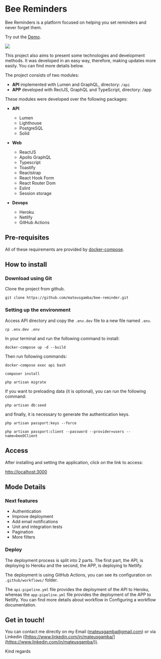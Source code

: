 # Bee Reminders

Bee Reminders is a platform focused on helping you set reminders and never forget them.

Try out the [Demo](https://bee-reminders.netlify.app/).

![](https://repository-images.githubusercontent.com/377284075/9e49af00-ce1b-11eb-8df8-8d1ab95bdd76)

This project also aims to present some technologies and development methods. It was developed in an easy way, therefore, making updates more easily. You can find more details below.

The project consists of two modules:

- **API** implemented with Lumen and GraphQL, directory: `/api`
- **APP** developed with RectJS, GraphQL and TypeScript, directory: /app

These modules were developed over the following packages:

- **API**

  - Lumen
  - Lighthouse
  - PostgreSQL
  - Solid

- **Web**

  - ReactJS
  - Apollo GraphQL
  - Typescript
  - Toastify
  - Reactstrap
  - React Hook Form
  - React Router Dom
  - Eslint
  - Session storage

- **Devops**
  - Heroku
  - Netlify
  - GitHub Actions

## Pre-requisites

All of these requirements are provided by [docker-compose](https://docs.docker.com/compose/).

## How to install

### Download using Git

Clone the project from github.

```
git clone https://github.com/mateusgamba/bee-reminder.git
```

### Setting up the environment

Access API directory and copy the `.env.dev` file to a new file named `.env`.

```
cp .env.dev .env
```

In your terminal and run the following command to install:

```
docker-compose up -d --build
```

Then run following commands:

```
docker-compose exec api bash

composer install

php artisan migrate
```

If you want to preloading data (it is optional), you can run the following command:

```
php artisan db:seed
```

and finally, it is necessary to generate the authentication keys.
```
php artisan passport:keys --force

php artisan passport:client --password --provider=users --name=beeOClient
```


## Access

After installing and setting the application, click on the link to access:

[http://localhost:3000](http://localhost:3000)

## Mode Details

### Next features

- Authentication
- Improve deployment
- Add email notifications
- Unit and integration tests
- Pagination
- More filters

### Deploy

The deployment process is split into 2 parts. The first part, the API, is deploying to Heroku and the second, the APP, is deploying to Netlify.

The deployment is using GitHub Actions, you can see its configuration on `.github/workflows/` folder.

The `api-pipeline.yml` file provides the deployment of the API to Heroku, whereas the `app-pipeline.yml` file provides the deployment of the APP to Netlify. You can find more details about workflow in Configuring a workflow documentation.

## Get in touch!

You can contact me directly on my Email (mateusgamba@gmail.com) or via Linkedin ([https://www.linkedin.com/in/mateusgamba/](https://www.linkedin.com/in/mateusgamba/)).

Kind regards
